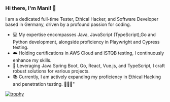 ### Hi there, I'm Mani! 👋

I am a dedicated full-time Tester, Ethical Hacker, and Software Developer based in Germany, driven by a profound passion for coding.

-  💻 My expertise encompasses Java, JavaScript (TypeScript),Go and Python development, alongside proficiency in Playwright and Cypress testing.
- ☁️ Holding certifications in AWS Cloud and ISTQB testing, I continuously enhance my skills.
- 🔨 Leveraging Java Spring Boot, Go, React, Vue.js, and TypeScript, I craft robust solutions for various projects.
- 📚 Currently, I am actively expanding my proficiency in Ethical Hacking and penetration testing. 🧑🏻‍💻"
  
[![trophy](https://github-profile-trophy.vercel.app/?username=manimovassagh&theme=gruvbox)](https://github.com/ryo-ma/github-profile-trophy)
